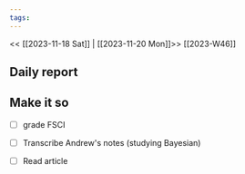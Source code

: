 ```yaml
---
tags:
---
```

<< [[2023-11-18 Sat]] | [[2023-11-20 Mon]]>>
[[2023-W46]]

## Daily report


## Make it so
- [ ] grade FSCI
- [ ] Transcribe Andrew's notes (studying Bayesian)
- [ ] Read article

